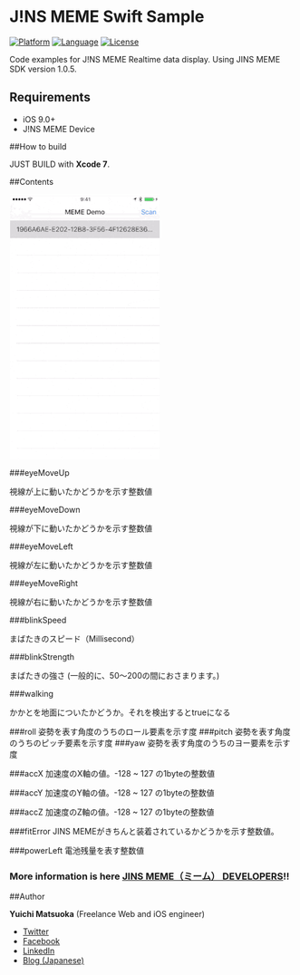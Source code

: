 # J!NS MEME Swift Sample

[![Platform](http://img.shields.io/badge/platform-ios-blue.svg?style=flat
)](https://developer.apple.com/iphone/index.action)
[![Language](http://img.shields.io/badge/language-swift-brightgreen.svg?style=flat
)](https://developer.apple.com/swift)
[![License](http://img.shields.io/badge/license-MIT-lightgrey.svg?style=flat
)](http://mit-license.org)


Code examples for J!NS MEME Realtime data display.
Using JINS MEME SDK version 1.0.5.


## Requirements

- iOS 9.0+
- J!NS MEME Device

##How to build

JUST BUILD with **Xcode 7**.


##Contents

<img src="https://raw.githubusercontent.com/manchan/JinsMeme-Swift-Sample/master/ResourcesForREADME/meme2.gif" align="left" hspace="1">


<br clear="both">



###eyeMoveUp

視線が上に動いたかどうかを示す整数値

###eyeMoveDown

視線が下に動いたかどうかを示す整数値

###eyeMoveLeft

視線が左に動いたかどうかを示す整数値

###eyeMoveRight

視線が右に動いたかどうかを示す整数値

###blinkSpeed

まばたきのスピード（Millisecond）

###blinkStrength

まばたきの強さ (一般的に、50～200の間におさまります。)

###walking

かかとを地面についたかどうか。それを検出するとtrueになる

###roll
姿勢を表す角度のうちのロール要素を示す度
###pitch
姿勢を表す角度のうちのピッチ要素を示す度
###yaw
姿勢を表す角度のうちのヨー要素を示す度

###accX
加速度のX軸の値。-128 ~ 127 の1byteの整数値

###accY
加速度のY軸の値。-128 ~ 127 の1byteの整数値

###accZ
加速度のZ軸の値。-128 ~ 127 の1byteの整数値

###fitError
JINS MEMEがきちんと装着されているかどうかを示す整数値。

###powerLeft
電池残量を表す整数値


### More information is here [JINS MEME（ミーム） DEVELOPERS](https://developers.jins.com/ja/resource/docs/startup_guide/ios/)!!




##Author

**Yuichi Matsuoka** (Freelance Web and iOS engineer)

- [Twitter](https://twitter.com/you_matz)
- [Facebook](https://www.facebook.com/yuichi.124)
- [LinkedIn](https://www.linkedin.com/profile/view?id=AAMAAAQgOl4B6ggRChqY39yVWKwVf7fiuynsTU4)
- [Blog (Japanese)](http://yuichi-dev.blogspot.jp/)


